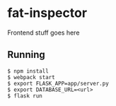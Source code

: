 # fat-inspector

Frontend stuff goes here

## Running

```
$ npm install
$ webpack start
$ export FLASK_APP=app/server.py
$ export DATABASE_URL=<url>
$ flask run
```